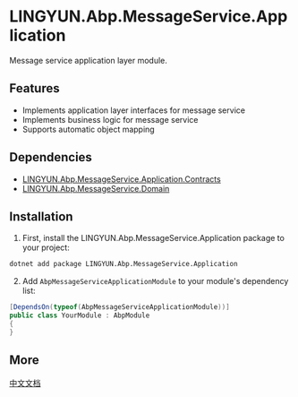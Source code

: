 # LINGYUN.Abp.MessageService.Application

Message service application layer module.

## Features

* Implements application layer interfaces for message service
* Implements business logic for message service
* Supports automatic object mapping

## Dependencies

* [LINGYUN.Abp.MessageService.Application.Contracts](../LINGYUN.Abp.MessageService.Application.Contracts/README.EN.md)
* [LINGYUN.Abp.MessageService.Domain](../LINGYUN.Abp.MessageService.Domain/README.EN.md)

## Installation

1. First, install the LINGYUN.Abp.MessageService.Application package to your project:

```bash
dotnet add package LINGYUN.Abp.MessageService.Application
```

2. Add `AbpMessageServiceApplicationModule` to your module's dependency list:

```csharp
[DependsOn(typeof(AbpMessageServiceApplicationModule))]
public class YourModule : AbpModule
{
}
```

## More

[中文文档](README.md)
